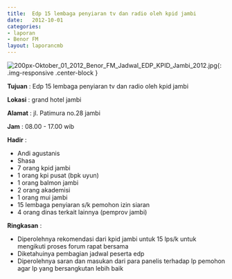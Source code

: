```yaml
---	
title: 	Edp 15 lembaga penyiaran tv dan radio oleh kpid jambi
date: 	2012-10-01
categories:	
- laporan	
- Benor FM
layout: laporancmb	
---	
```

	
![200px-Oktober_01_2012_Benor_FM_Jadwal_EDP_KPID_Jambi_2012.jpg](/uploads/200px-Oktober_01_2012_Benor_FM_Jadwal_EDP_KPID_Jambi_2012.jpg){: .img-responsive .center-block }	
	
**Tujuan** :	Edp 15 lembaga penyiaran tv dan radio oleh kpid jambi
	
**Lokasi** :	grand hotel jambi
	
**Alamat** : 	jl. Patimura no.28 jambi
	
**Jam** :	08.00 - 17.00 wib
	
**Hadir** :	
*	Andi agustanis
*	Shasa
*	7 orang kpid jambi
*	1 orang kpi pusat (bpk uyun)
*	1 orang balmon jambi
*	2 orang akademisi
*	1 orang mui jambi
*	15 lembaga penyiaran s/k pemohon izin siaran
*	4 orang dinas terkait lainnya (pemprov jambi)


**Ringkasan** :	
*	Diperolehnya rekomendasi dari kpid jambi untuk 15 lps/k untuk mengikuti proses forum rapat bersama
*	Diketahuinya pembagian jadwal peserta edp
*	Diperolehnya saran dan masukan dari para panelis terhadap lp pemohon agar lp yang bersangkutan lebih baik

